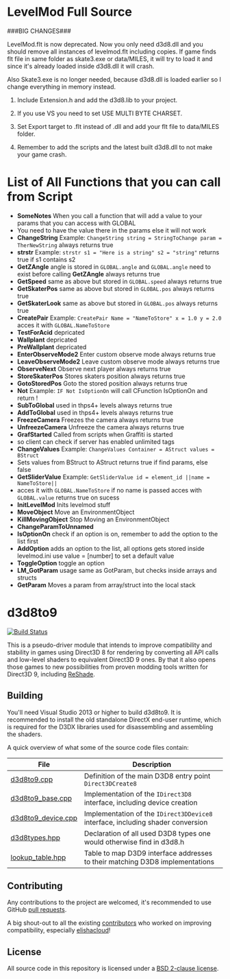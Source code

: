 # LevelMod Full Source


###BIG CHANGES###

LevelMod.flt is now deprecated. Now you only need d3d8.dll and you should remove all instances of levelmod.flt including copies. If game finds flt file in same folder as skate3.exe or data/MILES, it will try to load it and since it's already loaded inside d3d8.dll it will crash.

Also Skate3.exe is no longer needed, because d3d8.dll is loaded earlier so I change everything in memory instead.

1. Include Extension.h and add the d3d8.lib to your project.

2. If you use VS you need to set USE MULTI BYTE CHARSET.

3. Set Export target to .flt instead of .dll and add your flt file to data/MILES folder.

4. Remember to add the scripts and the latest built d3d8.dll to not make your game crash.




# List of All Functions that you can call from Script
* **SomeNotes** When you call a function that will add a value to your params that you can access with GLOBAL
* You need to have the value there in the params else it will not work
* **ChangeString** Example: `ChangeString string = StringToChange param = TherNewString` always returns true
* **strstr** Example: `strstr s1 = "Here is a string" s2 = "string"` returns true if s1 contains s2
* **GetZAngle** angle is stored in `GLOBAL.angle` and `GLOBAL.angle` need to exist before calling **GetZAngle** always returns true
* **GetSpeed** same as above but stored in `GLOBAL.speed` always returns true
* **GetSkaterPos** same as above but stored in `GLOBAL.pos` always returns true
* **GetSkaterLook** same as above but stored in `GLOBAL.pos` always returns true
* **CreatePair** Example: `CreatePair Name = "NameToStore" x = 1.0 y = 2.0` acces it with `GLOBAL.NameToStore`
* **TestForAcid** depricated
* **Wallplant** depricated
* **PreWallplant** depricated
* **EnterObserveMode2** Enter custom observe mode always returns true
* **LeaveObserveMode2** Leave custom observe mode always returns true
* **ObserveNext** Observe next player always returns true
* **StoreSkaterPos** Stores skaters position always returns true
* **GotoStoredPos** Goto the stored position always returns true
* **Not** Example: `IF Not IsOptionOn` will call CFunction IsOptionOn and return !
* **SubToGlobal** used in thps4+ levels always returns true
* **AddToGlobal** used in thps4+ levels always returns true
* **FreezeCamera** Freezes the camera always returns true
* **UnfreezeCamera** Unfreeze the camera always returns true
* **GrafStarted** Called from scripts when Graffiti is started 
* so client can check if server has enabled unlimited tags
* **ChangeValues** Example: `ChangeValues Container = AStruct values = BStruct` 
* Sets values from BStruct to AStruct returns true if find params, else false
* **GetSliderValue** Example: `GetSliderValue id = element_id ||name = NameToStore||` 
* acces it with `GLOBAL.NameToStore` if no name is passed acces with `GLOBAL.value` returns true on sucess
* **InitLevelMod** Inits levelmod stuff
* **MoveObject** Move an EnvironmentObject
* **KillMovingObject** Stop Moving an EnvironmentObject
* **ChangeParamToUnnamed**
* **IsOptionOn** check if an option is on, remember to add the option to the list first
* **AddOption** adds an option to the list, all options gets stored inside levelmod.ini use value = [number] to set a default value
* **ToggleOption** toggle an option
* **LM_GotParam** usage same as GotParam, but checks inside arrays and structs
* **GetParam** Moves a param from array/struct into the local stack



d3d8to9
=======

[![Build Status](https://ci.appveyor.com/api/projects/status/aqupdda60ixgenyd?svg=true)](https://ci.appveyor.com/project/crosire/d3d8to9)

This is a pseudo-driver module that intends to improve compatibility and stability in games using Direct3D 8 for rendering by converting all API calls and low-level shaders to equivalent Direct3D 9 ones. By that it also opens those games to new possibilities from proven modding tools written for Direct3D 9, including [ReShade](http://reshade.me).

## Building

You'll need Visual Studio 2013 or higher to build d3d8to9. It is recommended to install the old standalone DirectX end-user runtime, which is required for the D3DX libraries used for disassembling and assembling the shaders.

A quick overview of what some of the source code files contain:

|File                                                      |Description                                                                      |
|----------------------------------------------------------|---------------------------------------------------------------------------------|
|[d3d8to9.cpp](source/d3d8to9.cpp)                         | Definition of the main D3D8 entry point `Direct3DCreate8`                       |
|[d3d8to9_base.cpp](source/d3d8to9_base.cpp)               | Implementation of the `IDirect3D8` interface, including device creation         |
|[d3d8to9_device.cpp](source/d3d8to9_device.cpp)           | Implementation of the `IDirect3DDevice8` interface, including shader conversion |
|[d3d8types.hpp](source/d3d8types.hpp)                     | Declaration of all used D3D8 types one would otherwise find in d3d8.h           |
|[lookup_table.hpp](source/lookup_table.hpp)               | Table to map D3D9 interface addresses to their matching D3D8 implementations    |

## Contributing

Any contributions to the project are welcomed, it's recommended to use GitHub [pull requests](https://help.github.com/articles/using-pull-requests/).

A big shout-out to all the existing [contributors](https://github.com/crosire/d3d8to9/graphs/contributors) who worked on improving compatibility, especially [elishacloud](https://github.com/elishacloud)!

## License

All source code in this repository is licensed under a [BSD 2-clause license](LICENSE.md).
